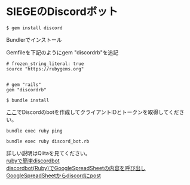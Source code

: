# SIEGEのDiscordボット

```
$ gem install discord
```
Bundlerでインストール

Gemfileを下記のようにgem "discordrb"を追記
```
# frozen_string_literal: true
source "https://rubygems.org"


# gem "rails"
gem "discordrb"
```
```
$ bundle install
```

[ここ](https://discordapp.com/developers/applications/me)でDiscordのbotを作成してクライアントIDとトークンを取得してください。

```
bundle exec ruby ping
```
```
bundle exec ruby discord_bot.rb
```

詳しい説明はQiitaを見てください。    
[rubyで簡単discordbot](https://qiita.com/fishkiller/items/3e036ad7ef1cb0c716e1)   
[discordbot(Ruby)でGoogleSpreadSheetの内容を呼び出し](https://qiita.com/fishkiller/items/5e89bd04df81034a91ee)   
[GoogleSpreadSheetからdiscordにpost](GoogleSpreadSheetからdiscordにpost)   
